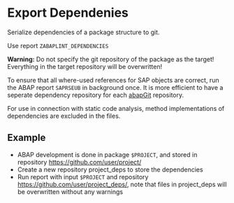 # Export Dependenies
Serialize dependencies of a package structure to git.

Use report `ZABAPLINT_DEPENDENCIES`

**Warning:** Do not specify the git repository of the package as the target! Everything in the target repository will be overwritten!

To ensure that all where-used references for SAP objects are correct, run the ABAP report `SAPRSEUB` in background once.
It is more efficient to have a seperate dependency repository for each [abapGit](https://abapgit.org) repository.

For use in connection with static code analysis, method implementations of dependencies are excluded in the files.

## Example
* ABAP development is done in package `$PROJECT`, and stored in repository https://github.com/user/project/
* Create a new repository project_deps to store the dependencies
* Run report with input `$PROJECT` and repository https://github.com/user/project_deps/, note that files in project_deps will be overwritten without any warnings